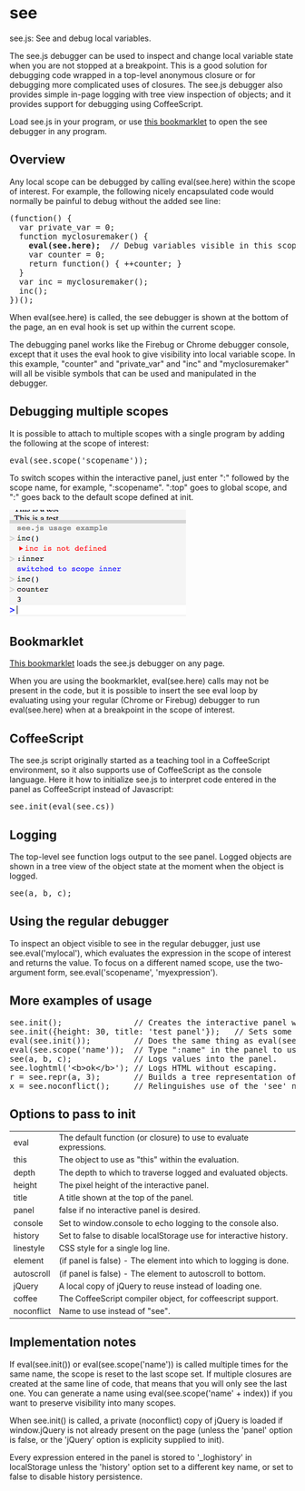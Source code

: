 see
===

see.js: See and debug local variables.

The see.js debugger can be used to inspect and change local variable
state when you are not stopped at a breakpoint.  This is a good solution
for debugging code wrapped in a top-level anonymous closure or for
debugging more complicated uses of closures.  The see.js debugger
also provides simple in-page logging with tree view inspection of
objects; and it provides support for debugging using CoffeeScript.

Load see.js in your program, or use
[this bookmarklet](javascript:%28function%28%29{function%20a%28a,b%29{function%20c%28a,b%29{a.onload=a.onreadystatechange=b}var%20d=document.createElement%28%22script%22%29,e=document.getElementsByTagName%28%22head%22%29[0],f=1;c%28d,function%28%29{f&&%28!d.readyState||{loaded%3A1,complete%3A1}[d.readyState]%29&&%28f=0,b%28%29,c%28d,null%29,e.removeChild%28d%29%29}%29,d.src=a,e.appendChild%28d%29}a%28%22//raw.github.com/davidbau/see/master/see.js%22,function%28%29{see.init%28%29}%29}%29%28%29)
to open the see debugger in any program.


Overview
--------

Any local scope can be debugged by calling eval(see.here)
within the scope of interest.  For example, the following nicely
encapsulated code would normally be painful to debug without the
added see line:

<pre>
(function() {
  var private_var = 0;
  function myclosuremaker() {
    <b>eval(see.here);</b>  // Debug variables visible in this scope.
    var counter = 0;
    return function() { ++counter; }
  }
  var inc = myclosuremaker();
  inc();
})();
</pre>

When eval(see.here) is called, the see debugger is shown at the
bottom of the page, an en eval hook is set up within the current scope.

The debugging panel works like the Firebug or Chrome debugger
console, except that it uses the eval hook to give visibility into
local variable scope.  In this example, "counter" and "private_var"
and "inc" and "myclosuremaker" will all be visible symbols that
can be used and manipulated in the debugger.


Debugging multiple scopes
-------------------------

It is possible to attach to multiple scopes with a single program
by adding the following at the scope of interest:

<pre>
eval(see.scope('scopename'));
</pre>

To switch scopes within the interactive panel, just enter ":" followed
by the scope name, for example, ":scopename".  ":top" goes to global
scope, and ":" goes back to the default scope defined at init.

![Screenshot of see panel](see-usage.png?raw=true)


Bookmarklet
-----------

[This bookmarklet](javascript:%28function%28%29{function%20a%28a,b%29{function%20c%28a,b%29{a.onload=a.onreadystatechange=b}var%20d=document.createElement%28%22script%22%29,e=document.getElementsByTagName%28%22head%22%29[0],f=1;c%28d,function%28%29{f&&%28!d.readyState||{loaded%3A1,complete%3A1}[d.readyState]%29&&%28f=0,b%28%29,c%28d,null%29,e.removeChild%28d%29%29}%29,d.src=a,e.appendChild%28d%29}a%28%22//raw.github.com/davidbau/see/master/see.js%22,function%28%29{see.init%28%29}%29}%29%28%29)
loads the see.js debugger on any page.

When you are using the bookmarklet, eval(see.here) calls
may not be present in the code, but it is possible to insert the
see eval loop by evaluating using your regular (Chrome or Firebug)
debugger to run eval(see.here) when at a breakpoint in the scope
of interest.


CoffeeScript
------------

The see.js script originally started as a teaching tool in a
CoffeeScript environment, so it also supports use of CoffeeScript
as the console language.  Here it how to initialize see.js to
interpret code entered in the panel as CoffeeScript instead of
Javascript:

<pre>
see.init(eval(see.cs))
</pre>


Logging
-------

The top-level see function logs output to the see panel.  Logged
objects are shown in a tree view of the object state at the
moment when the object is logged.

<pre>
see(a, b, c);
</pre>


Using the regular debugger
--------------------------

To inspect an object visible to see in the regular debugger, just
use see.eval('mylocal'), which evaluates the expression in the scope
of interest and returns the value.  To focus on a different named
scope, use the two-argument form, see.eval('scopename', 'myexpression').



More examples of usage
----------------------

<pre>
see.init();               // Creates the interactive panel with global scope.
see.init({height: 30, title: 'test panel'});   // Sets some options.
eval(see.init());         // Does the same thing as eval(see.here).
eval(see.scope('name'));  // Type ":name" in the panel to use this scope.
see(a, b, c);             // Logs values into the panel.
see.loghtml('&lt;b>ok&lt;/b>'); // Logs HTML without escaping.
r = see.repr(a, 3);       // Builds a tree representation of a to depth 3.
x = see.noconflict();     // Relinguishes use of the 'see' name; use 'x'.
</pre>


Options to pass to init
-----------------------
<table>
<tr><td>eval</td><td>The default function (or closure) to use to evaluate expressions.</td></tr>
<tr><td>this</td><td>The object to use as "this" within the evaluation.</td></tr>
<tr><td>depth</td><td>The depth to which to traverse logged and evaluated objects.</td></tr>
<tr><td>height</td><td>The pixel height of the interactive panel.</td></tr>
<tr><td>title</td><td>A title shown at the top of the panel.</td></tr>
<tr><td>panel</td><td>false if no interactive panel is desired.</td></tr>
<tr><td>console</td><td>Set to window.console to echo logging to the console also.</td></tr>
<tr><td>history</td><td>Set to false to disable localStorage use for interactive history.</td></tr>
<tr><td>linestyle</td><td>CSS style for a single log line.</td></tr>
<tr><td>element</td><td>(if panel is false) - The element into which to logging is done.</td></tr>
<tr><td>autoscroll</td><td>(if panel is false) - The element to autoscroll to bottom.</td></tr>
<tr><td>jQuery</td><td>A local copy of jQuery to reuse instead of loading one.</td></tr>
<tr><td>coffee</td><td>The CoffeeScript compiler object, for coffeescript support.</td></tr>
<tr><td>noconflict</td><td>Name to use instead of "see".</td></tr>
</table>


Implementation notes
--------------------

If eval(see.init()) or eval(see.scope('name')) is called multiple
times for the same name, the scope is reset to the last scope set.
If multiple closures are created at the same line of code, that means that
you will only see the last one.  You can generate a name using
eval(see.scope('name' + index)) if you want to preserve visibility
into many scopes.

When see.init() is called, a private (noconflict) copy of jQuery is
loaded if window.jQuery is not already present on the page (unless
the 'panel' option is false, or the 'jQuery' option is explicity
supplied to init).

Every expression entered in the panel is stored to '_loghistory' in
localStorage unless the 'history' option set to a different key name, or
set to false to disable history persistence.
